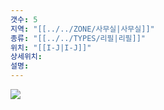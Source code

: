 ```yaml
---
갯수: 5
지역: "[[../../ZONE/사무실|사무실]]"
종류: "[[../../TYPES/리필|리필]]"
위치: "[[I-J|I-J]]"
상세위치: 
설명: 
---
```

![](http://192.168.50.22/images/240608_IMG_0241.jpg)